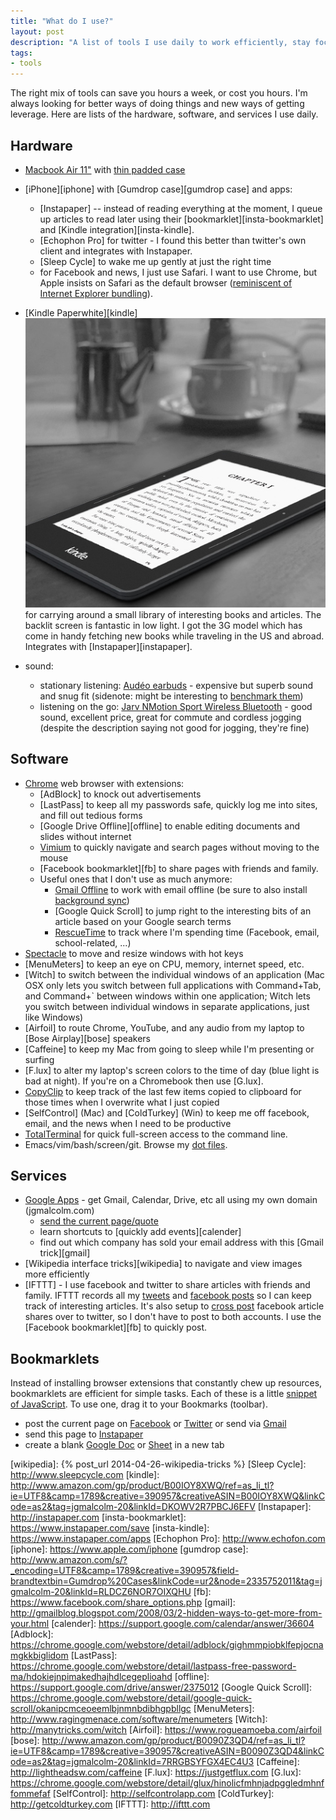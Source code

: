 ```yaml
---
title: "What do I use?"
layout: post
description: "A list of tools I use daily to work efficiently, stay focused, and keep organized."
tags:
- tools
---
```


The right mix of tools can save you hours a week, or cost you hours.  I'm
always looking for better ways of doing things and new ways of getting
leverage.  Here are lists of the hardware, software, and services I use daily.

## Hardware
* [Macbook Air 11"](http://www.apple.com/macbook-air) with
  [thin padded case][acme case]
* [iPhone][iphone] with [Gumdrop case][gumdrop case] and apps:
  * [Instapaper] -- instead of reading everything at the moment, I queue up
    articles to read later using their [bookmarklet][insta-bookmarklet] and
    [Kindle integration][insta-kindle].
  * [Echophon Pro] for twitter - I found this better than twitter's own client and integrates with Instapaper.
  * [Sleep Cycle] to wake me up gently at just the right time
  * for Facebook and news, I just use Safari.  I want to use Chrome, but Apple
    insists on Safari as the default browser
    ([reminiscent of Internet Explorer bundling][msft]).
* [Kindle Paperwhite][kindle] <a
  href="http://www.amazon.com/gp/product/B00IOY8XWQ/ref=as_li_tl?ie=UTF8&camp=1789&creative=390957&creativeASIN=B00IOY8XWQ&linkCode=as2&tag=jgmalcolm-20&linkId=DKOWV2R7PBCJ6EFV"><img
  class="thumb" src="/images/kindle.jpg"></a> for carrying around a small
  library of interesting books and articles.  The backlit screen is fantastic
  in low light.  I got the 3G model which has come in handy fetching new books
  while traveling in the US and abroad.  Integrates with
  [Instapaper][instapaper].
* sound:
  * stationary listening:
    [Audéo earbuds] - expensive but
    superb sound and snug fit (sidenote: might be interesting to
    [benchmark them][bench])
  * listening on the go:  [Jarv NMotion Sport Wireless Bluetooth] - good
    sound, excellent price, great for commute and cordless jogging (despite
    the description saying not good for jogging, they're fine)

  [bench]: http://www.audiocheck.net/soundtests_headphones.php
  [acme case]: http://www.amazon.com/gp/product/B007AK6QBA/ref=as_li_tl?ie=UTF8&camp=1789&creative=390957&creativeASIN=B007AK6QBA&linkCode=as2&tag=jgmalcolm-20&linkId=PDK4MX2ZIQ6RCJTY
  [Audéo earbuds]: http://www.amazon.com/gp/product/B003V9QDXK/ref=as_li_tl?ie=UTF8&camp=1789&creative=390957&creativeASIN=B003V9QDXK&linkCode=as2&tag=jgmalcolm-20&linkId=MDT4Q76B4IQOY4BF
  [Jarv NMotion Sport Wireless Bluetooth]: http://www.amazon.com/gp/product/B00JAAJ1F6/ref=as_li_tl?ie=UTF8&camp=1789&creative=390957&creativeASIN=B00JAAJ1F6&linkCode=as2&tag=jgmalcolm-20&linkId=MC3Y54SMJGTYZ5Q3

## Software
* [Chrome](https://www.google.com/intl/en_US/chrome/browser/) web browser with extensions:
  * [AdBlock] to knock out advertisements
  * [LastPass] to keep all my passwords safe, quickly log me into sites, and fill out tedious forms
  * [Google Drive Offline][offline] to enable editing documents and slides without internet
  * [Vimium] to quickly navigate and search pages without moving to the mouse
  * [Facebook bookmarklet][fb] to share pages with friends and family.
  * Useful ones that I don't use as much anymore:
    * [Gmail Offline] to work with email offline (be sure to also install [background sync][GmailSync])
    * [Google Quick Scroll] to jump right to the interesting bits of an article based on your Google search terms
    * [RescueTime](//rescuetime.com) to track where I'm spending time (Facebook, email, school-related, ...)
* [Spectacle](http://spectacleapp.com) to move and resize windows with hot keys
* [MenuMeters] to keep an eye on CPU, memory, internet speed, etc.
* [Witch] to switch between the individual windows of an application (Mac OSX
  only lets you switch between full applications with Command+Tab, and
  Command+` between windows within one application; Witch lets you switch
  between individual windows in separate applications, just like Windows)
* [Airfoil] to route Chrome, YouTube, and any audio from my laptop to [Bose Airplay][bose] speakers
* [Caffeine] to keep my Mac from going to sleep while I'm presenting or surfing
* [F.lux] to alter my laptop's screen colors to the time of day (blue light is
  bad at night).  If you're on a Chromebook then use [G.lux].
* [CopyClip] to keep track of the last few items copied to clipboard for those times when I overwrite what I just copied
* [SelfControl] (Mac) and [ColdTurkey] (Win) to keep me off facebook, email, and the news when I need to be productive
* [TotalTerminal] for quick full-screen access to the command line.
* Emacs/vim/bash/screen/git.  Browse my
  [dot files](https://github.com/jgmalcolm/dotfiles).

[CopyClip]: https://itunes.apple.com/us/app/copyclip-clipboard-history/id595191960?mt=12
[Vimium]: https://chrome.google.com/webstore/detail/vimium/dbepggeogbaibhgnhhndojpepiihcmeb
[Gmail Offline]: https://support.google.com/mail/answer/1306847?hl=en&ref_topic=3397997
[GmailSync]: https://chrome.google.com/webstore/detail/gmail-offline-sync-optimi/dncjnngcblhgeeocnhmmihpanahkjbmi/

## Services
* [Google Apps](http://www.google.com/enterprise/apps/business) - get Gmail, Calendar, Drive, etc all using my own domain (jgmalcolm.com)
  * <a href="javascript:(function(){var a=encodeURIComponent(location.href)+escape('\x0A'+'\x0A')+encodeURIComponent((!!document.getSelection)?document.getSelection():(!!window.getSelection)?window.getSelection():document.selection.createRange().text);var u='http://mail.google.com/mail/?view=cm&ui=2&tf=0&fs=1&su='+encodeURIComponent(document.title)+'&body='+a;if(u.length >= 2048){window.alert('Please select less text');return;}window.open(u,'gmail','height=640,width=840');console.debug(a)})();void(0);">send the current page/quote</a>
  * learn shortcuts to [quickly add events][calender]
  * find out which company has sold your email address with this [Gmail trick][gmail]
* [Wikipedia interface tricks][wikipedia] to navigate and view images more efficiently
* [IFTTT] - I use facebook and twitter to share articles with friends and
  family.  IFTTT records all my [tweets][ifttt-tweets] and
  [facebook posts][ifttt-fb] so I can keep track of interesting articles.
  It's also setup to [cross post][ifttt-fb2tw] facebook article shares over to
  twitter, so I don't have to post to both accounts.  I use the
  [Facebook bookmarklet][fb] to quickly post.


## Bookmarklets

Instead of installing browser extensions that constantly chew up resources,
bookmarklets are efficient for simple tasks.  Each of these is a little
[snippet of JavaScript](https://www.mattcutts.com/blog/javascript-bookmarklet-basics/).
To use one, drag it to your Bookmarks (toolbar).

* post the current page on <a href="javascript:var d=document,f='https://www.facebook.com/share',l=d.location,e=encodeURIComponent,p='.php?src=bm&v=4&i=1367542561&u='+e(l.href)+'&t='+e(d.title);1;try{if (!/^(.*\.)?facebook\.[^.]*$/.test(l.host))throw(0);share_internal_bookmarklet(p)}catch(z) {a=function() {if (!window.open(f+'r'+p,'sharer','toolbar=0,status=0,resizable=1,width=726,height=536'))l.href=f+p};if (/Firefox/.test(navigator.userAgent))setTimeout(a,0);else{a()}}void(0)">Facebook</a> or <a href="javascript:(function()%7Bwindow.twttr%3Dwindow.twttr%7C%7C%7B%7D%3Bvar D%3D550,A%3D450,C%3Dscreen.height,B%3Dscreen.width,H%3DMath.round((B/2)-(D/2)),G%3D0,F%3Ddocument,E%3Bif(C>A)%7BG%3DMath.round((C/2)-(A/2))%7Dwindow.twttr.shareWin%3Dwindow.open(%27http://twitter.com/share%27,%27%27,%27left%3D%27%2BH%2B%27,top%3D%27%2BG%2B%27,width%3D%27%2BD%2B%27,height%3D%27%2BA%2B%27,personalbar%3D0,toolbar%3D0,scrollbars%3D1,resizable%3D1%27)%3BE%3DF.createElement(%27script%27)%3BE.src%3D%27http://platform.twitter.com/bookmarklets/share.js%3Fv%3D1%27%3BF.getElementsByTagName(%27head%27)%5B0%5D.appendChild(E)%7D())%3B">Twitter</a> or send via <a href="javascript:(function(){var a=encodeURIComponent(location.href)+escape('\x0A'+'\x0A')+encodeURIComponent((!!document.getSelection)?document.getSelection():(!!window.getSelection)?window.getSelection():document.selection.createRange().text);var u='http://mail.google.com/mail/?view=cm&ui=2&tf=0&fs=1&su='+encodeURIComponent(document.title)+'&body='+a;if(u.length >= 2048){window.alert('Please select less text');return;}window.open(u,'gmail','height=640,width=840');console.debug(a)})();void(0);">Gmail</a>
* send this page to <a href="javascript:function iprl5()%7Bvar d%3Ddocument,z%3Dd.createElement(%27scr%27%2B%27ipt%27),b%3Dd.body,l%3Dd.location%3Btry%7Bif(!b)throw(0)%3Bd.title%3D%27(Saving...) %27%2Bd.title%3Bz.setAttribute(%27src%27,l.protocol%2B%27//www.instapaper.com/j/gFzynNNmWmlP%3Fa%3Dread-later%26u%3D%27%2BencodeURIComponent(l.href)%2B%27%26t%3D%27%2B(new Date().getTime()))%3Bb.appendChild(z)%3B%7Dcatch(e)%7Balert(%27Please wait until the page has loaded.%27)%3B%7D%7Diprl5()%3Bvoid(0)">Instapaper</a>
* create a blank <a href="javascript:(function(){ window.open(‘https://docs.google.com/document/create?hl=en')})();">Google Doc</a> or <a href="javascript:(function(){ window.open(‘https://spreadsheets.google.com/ccc?new&hl=en')})();">Sheet</a> in a new tab



[TotalTerminal]: http://totalterminal.binaryage.com
[ifttt-tweets]: https://ifttt.com/recipes/175480-all-your-tweets-in-a-google-spreadsheet
[ifttt-fb]: https://ifttt.com/recipes/175481-save-links-i-share-on-facebook-to-a-google-drive-spreadsheet
[ifttt-fb2tw]: https://ifttt.com/recipes/175482-new-link-post-by-you-then-you-tweet-the-link
[msft]: https://en.wikipedia.org/wiki/United_States_v._Microsoft_Corp.
[wikipedia]: {% post_url 2014-04-26-wikipedia-tricks %}
[Sleep Cycle]: http://www.sleepcycle.com
[kindle]: http://www.amazon.com/gp/product/B00IOY8XWQ/ref=as_li_tl?ie=UTF8&camp=1789&creative=390957&creativeASIN=B00IOY8XWQ&linkCode=as2&tag=jgmalcolm-20&linkId=DKOWV2R7PBCJ6EFV
[Instapaper]: http://instapaper.com
[insta-bookmarklet]: https://www.instapaper.com/save
[insta-kindle]: https://www.instapaper.com/apps
[Echophon Pro]: http://www.echofon.com
[iphone]: https://www.apple.com/iphone
[gumdrop case]: http://www.amazon.com/s/?_encoding=UTF8&camp=1789&creative=390957&field-brandtextbin=Gumdrop%20Cases&linkCode=ur2&node=2335752011&tag=jgmalcolm-20&linkId=RLDCZ6NOR7OIXQHU
[fb]: https://www.facebook.com/share_options.php
[gmail]: http://gmailblog.blogspot.com/2008/03/2-hidden-ways-to-get-more-from-your.html
[calender]: https://support.google.com/calendar/answer/36604
[Adblock]: https://chrome.google.com/webstore/detail/adblock/gighmmpiobklfepjocnamgkkbiglidom
[LastPass]: https://chrome.google.com/webstore/detail/lastpass-free-password-ma/hdokiejnpimakedhajhdlcegeplioahd
[offline]: https://support.google.com/drive/answer/2375012
[Google Quick Scroll]: https://chrome.google.com/webstore/detail/google-quick-scroll/okanipcmceoeemlbjnmnbdibhgpbllgc
[MenuMeters]: http://www.ragingmenace.com/software/menumeters
[Witch]: http://manytricks.com/witch
[Airfoil]: https://www.rogueamoeba.com/airfoil
[bose]: http://www.amazon.com/gp/product/B0090Z3QD4/ref=as_li_tl?ie=UTF8&camp=1789&creative=390957&creativeASIN=B0090Z3QD4&linkCode=as2&tag=jgmalcolm-20&linkId=7RRGBSYFGX4EC4U3
[Caffeine]: http://lightheadsw.com/caffeine
[F.lux]: https://justgetflux.com
[G.lux]: https://chrome.google.com/webstore/detail/glux/hinolicfmhnjadpggledmhnffommefaf
[SelfControl]: http://selfcontrolapp.com
[ColdTurkey]: http://getcoldturkey.com
[IFTTT]: http://ifttt.com

